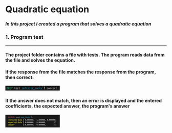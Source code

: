 # Quadratic equation

##### In this project I created a program that solves a quadratic equation

### 1. Program test
______
#### The project folder contains a file with tests. The program reads data from the file and solves the equation.
#### If the response from the file matches the response from the program, then correct:

<img src = "Снимок экрана 2023-08-28 в 10.54.22.png" width="170" height="15">

#### If the answer does not match, then an error is displayed and the entered coefficients, the expected answer, the program's answer
<img src = "Снимок экрана 2023-08-28 в 11.04.51-1.png" width="170" height="40">

####
